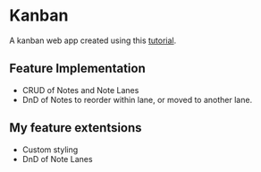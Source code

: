 # Kanban
A kanban web app created using this [tutorial](http://survivejs.com/webpack_react). 

## Feature Implementation
* CRUD of Notes and Note Lanes
* DnD of Notes to reorder within lane, or moved to another lane.

## My feature extentsions
* Custom styling
* DnD of Note Lanes
